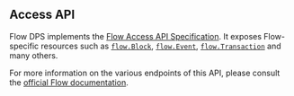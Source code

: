 ## Access API

Flow DPS implements the [Flow Access API Specification](https://docs.onflow.org/access-api/).
It exposes Flow-specific resources such as [`flow.Block`](https://pkg.go.dev/github.com/onflow/flow-go/model/flow#Block), [`flow.Event`](https://pkg.go.dev/github.com/onflow/flow-go/model/flow#Event), [`flow.Transaction`](https://pkg.go.dev/github.com/onflow/flow-go/model/flow#Transaction) and many others.

For more information on the various endpoints of this API, please consult the [official Flow documentation](https://docs.onflow.org/access-api).